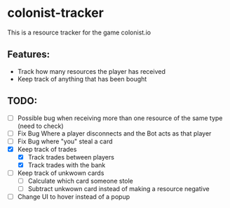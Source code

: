 # colonist-tracker
This is a resource tracker for the game colonist.io

## Features:
- Track how many resources the player has received
- Keep track of anything that has been bought

## TODO:
- [ ] Possible bug when receiving more than one resource of the same type (need to check)
- [ ] Fix Bug Where a player disconnects and the Bot acts as that player
- [ ] Fix Bug where "you" steal a card
- [x] Keep track of trades 
    - [x] Track trades between players
    - [x] Track trades with the bank
- [ ] Keep track of unkwown cards
    - [ ] Calculate which card someone stole
    - [ ] Subtract unkwown card instead of making a resource negative
- [ ] Change UI to hover instead of a popup